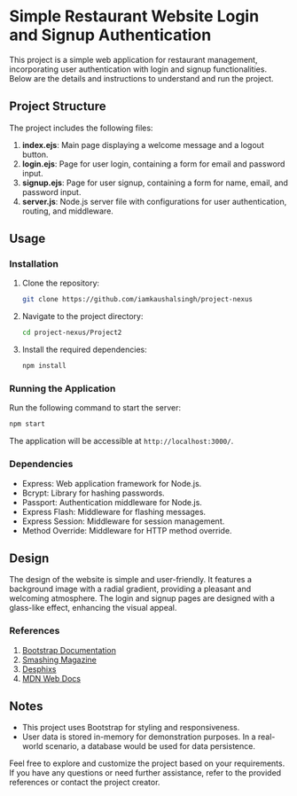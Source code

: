 # Simple Restaurant Website Login and Signup Authentication

This project is a simple web application for restaurant management, incorporating user authentication with login and signup functionalities. Below are the details and instructions to understand and run the project.

## Project Structure

The project includes the following files:

1. **index.ejs**: Main page displaying a welcome message and a logout button.
2. **login.ejs**: Page for user login, containing a form for email and password input.
3. **signup.ejs**: Page for user signup, containing a form for name, email, and password input.
4. **server.js**: Node.js server file with configurations for user authentication, routing, and middleware.

## Usage

### Installation

1. Clone the repository:

   ```bash
   git clone https://github.com/iamkaushalsingh/project-nexus
   ```

2. Navigate to the project directory:

   ```bash
   cd project-nexus/Project2
   ```

3. Install the required dependencies:

   ```bash
   npm install
   ```

### Running the Application

Run the following command to start the server:

```bash
npm start
```

The application will be accessible at `http://localhost:3000/`.

### Dependencies

- Express: Web application framework for Node.js.
- Bcrypt: Library for hashing passwords.
- Passport: Authentication middleware for Node.js.
- Express Flash: Middleware for flashing messages.
- Express Session: Middleware for session management.
- Method Override: Middleware for HTTP method override.

## Design

The design of the website is simple and user-friendly. It features a background image with a radial gradient, providing a pleasant and welcoming atmosphere. The login and signup pages are designed with a glass-like effect, enhancing the visual appeal.

### References

1. [Bootstrap Documentation](https://getbootstrap.com/docs/5.2/examples/cover/)
2. [Smashing Magazine](https://www.smashingmagazine.com)
3. [Desphixs](https://www.desphixs.com)
4. [MDN Web Docs](https://developer.mozilla.org/)

## Notes

- This project uses Bootstrap for styling and responsiveness.
- User data is stored in-memory for demonstration purposes. In a real-world scenario, a database would be used for data persistence.

Feel free to explore and customize the project based on your requirements. If you have any questions or need further assistance, refer to the provided references or contact the project creator.
